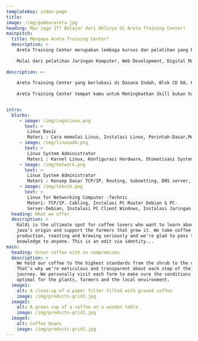 ```yaml
---
templateKey: index-page
title: 
image: /img/gambarareta.jpg
heading: Mau Jago IT? Belajar dari Ahlinya di Areta Training Center!
mainpitch: 
  title: Mengapa Areta Training Center?
  description: >
    Areta Training Center merupakan lembaga kursus dan pelatihan yang berfokus pada dunia IT dan Bisnis Digital. Kami menyediakan berbagai program pelatihan berbasis 100% praktik langsung, dirancang untuk membekali peserta dengan keterampilan yang sesuai dengan kebutuhan industri saat ini.
    
    Mulai dari pelatihan Jaringan Komputer, Web Development, Digital Marketing, hingga IT Support dan Desain Grafis, semua materi disampaikan oleh instruktur berpengalaman di bidangnya. Areta Training Center berkomitmen untuk membantu peserta tidak hanya menguasai teori, tetapi juga siap terjun langsung ke dunia kerja dan bisnis digital yang terus berkembang.
    
description: >-
    
    Areta Training Center yang berlokasi di Dasana Indah, Blok CD 68, Kec.Kelapa Dua - Tangerang menawarkan pendekatan pembelajaran berbasis praktik, bukan hanya teori. Peserta pelatihan akan langsung mengerjakan studi kasus nyata yang relevan dengan industri dan dipandu oleh instruktur profesional yang memiliki pengalaman langsung di bidangnya. Ini memastikan materi yang diajarkan selalu up-to-date dan sesuai dengan kebutuhan dunia kerja.
      
    Areta Training Center tempat kamu untuk Meningkatkan Skill bukan hanya dibidang IT tapi juga Bisnis Digital dengan Metode Full Praktek! Dunia IT terus berkembang, dan keahlian yang kamu miliki hari ini menentukan masa depan kariermu. Areta Training Center hadir sebagai tempat terbaik untuk belajar IT, Jaringan, dan Digital Marketing dengan pendekatan 100% praktik langsung.


intro:
  blurbs:
     - image: /img/LogoLinux.png
       text: >
        Linux Basic
        Materi : Cara memulai Linux, Instalasi Linux, Perintah-Dasar,Monitoring Jaringan, Pembuatan Direktori & Manajeman File, Teks Editor, Alur Direktori, Pemanfaatan Perintah bantuan, Teknik Berkomunikasi dengan Pengguna Lainnya, X-Window ( Bekerja di Lingkungan Dekstop & File Manager Linux.)
     - image: /img/linuxadm.png
       text: >
        Linux System Administrator 
        Materi : Karnel Linux, Konfigurasi Hardware, Otomatisasi System-(Penjadwalan), File System, Menangani Masalah - dengan Linux, System File dan Printer (NFS, Printer & Samba), Instalasi Server - Linux, Penggunaan Bantuan bagi Administrator, Managemen User & Group, Paket Managemen ( Instalasi, Uninstall, Upgrade )
     - image: /img/network.png
       text: >
        Linux System Administrator
        Materi : Konsep Dasar TCP/IP, Routing, Subnetting, DNS server, Mall Server, Web Server, NFS, FTP Server, Proxy & Firewalling, Teknik Koneksi ke Internet.
     - image: /img/teknik.png
       text: >
        Linux for Networking Computer -Technic
        Materi: TCP/IP. Cabling, Instalasi PC Router Debian & PC-
        Server-Debian, Instalasi PC Client Windows, Instalasi Jaringan, Konfigurasi-Wireless Access Point, Konfigurasi PC Router, Konfigurasi Firewall, Setup DNS Server, Setup HTTP Server, Setup Mail Server & Webmail Server, Setup FTP Server, Proxy Server & NTP, Trouble-Shooting Networking.
  heading: What we offer
  description: >
    Kaldi is the ultimate spot for coffee lovers who want to learn about their
    java’s origin and support the farmers that grew it. We take coffee
    production, roasting and brewing seriously and we’re glad to pass that
    knowledge to anyone. This is an edit via identity...
main:
  heading: Great coffee with no compromises
  description: >
    We hold our coffee to the highest standards from the shrub to the cup.
    That’s why we’re meticulous and transparent about each step of the coffee’s
    journey. We personally visit each farm to make sure the conditions are
    optimal for the plants, farmers and the local environment.
  image1:
    alt: A close-up of a paper filter filled with ground coffee
    image: /img/products-grid3.jpg
  image2:
    alt: A green cup of a coffee on a wooden table
    image: /img/products-grid2.jpg
  image3:
    alt: Coffee beans
    image: /img/products-grid1.jpg
---
```

